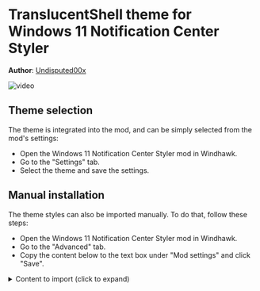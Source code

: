 # TranslucentShell theme for Windows 11 Notification Center Styler

**Author**: [Undisputed00x](https://github.com/Undisputed00x)


![video](https://github.com/Undisputed00x/windows-11-notification-center-styling-guide/assets/80290008/0e944926-0ea7-44a1-afc4-46b402d302f2)



## Theme selection

The theme is integrated into the mod, and can be simply selected from the mod's
settings:

* Open the Windows 11 Notification Center Styler mod in Windhawk.
* Go to the "Settings" tab.
* Select the theme and save the settings.

## Manual installation

The theme styles can also be imported manually. To do that, follow these steps:

* Open the Windows 11 Notification Center Styler mod in Windhawk.
* Go to the "Advanced" tab.
* Copy the content below to the text box under "Mod settings" and click "Save".

<details>
<summary>Content to import (click to expand)</summary>

```json
{
  "controlStyles[0].target": "Grid#NotificationCenterGrid",
  "controlStyles[0].styles[0]": "Background:=<AcrylicBrush TintOpacity=\"0\" TintColor=\"Transparent\" TintLuminosityOpacity=\"0\" Opacity=\"1\"/>",
  "controlStyles[0].styles[1]": "BorderThickness=0,0,0,0",
  "controlStyles[0].styles[2]": "CornerRadius=15",
  "controlStyles[1].target": "Grid#CalendarCenterGrid",
  "controlStyles[1].styles[0]": "Background:=<AcrylicBrush TintOpacity=\"0\" TintColor=\"Transparent\" TintLuminosityOpacity=\"0\" Opacity=\"1\"/>",
  "controlStyles[1].styles[1]": "BorderThickness=0,0,0,0",
  "controlStyles[1].styles[2]": "CornerRadius=15",
  "controlStyles[2].target": "ScrollViewer#CalendarControlScrollViewer",
  "controlStyles[2].styles[0]": "Background:=<AcrylicBrush Opacity=\"0\"/>",
  "controlStyles[3].target": "Border#CalendarHeaderMinimizedOverlay",
  "controlStyles[3].styles[0]": "Background:=<AcrylicBrush Opacity=\"0\"/>",
  "controlStyles[4].target": "ActionCenter.FocusSessionControl#FocusSessionControl > Grid#FocusGrid",
  "controlStyles[4].styles[0]": "Background:=<AcrylicBrush Opacity=\"0\"/>",
  "controlStyles[5].target": "MenuFlyoutPresenter",
  "controlStyles[5].styles[0]": "Background:=<AcrylicBrush TintOpacity=\"0\" TintColor=\"Transparent\" TintLuminosityOpacity=\"0\" Opacity=\"1\"/>",
  "controlStyles[5].styles[1]": "BorderThickness=0,0,0,0",
  "controlStyles[5].styles[2]": "CornerRadius=15",
  "controlStyles[5].styles[3]": "Padding=2,4,2,4",
  "controlStyles[6].target": "Border#JumpListRestyledAcrylic",
  "controlStyles[6].styles[0]": "Background:=<AcrylicBrush TintOpacity=\"0\" TintColor=\"Transparent\" TintLuminosityOpacity=\"0\" Opacity=\"1\"/>",
  "controlStyles[6].styles[1]": "BorderThickness=0,0,0,0",
  "controlStyles[6].styles[2]": "CornerRadius=15",
  "controlStyles[6].styles[3]": "Margin=-2,-2,-2,-2",
  "controlStyles[7].target": "Grid#ControlCenterRegion",
  "controlStyles[7].styles[0]": "Background:=<AcrylicBrush TintOpacity=\"0\" TintColor=\"Transparent\" TintLuminosityOpacity=\"0\" Opacity=\"1\"/>",
  "controlStyles[7].styles[1]": "BorderThickness=0,0,0,0",
  "controlStyles[7].styles[2]": "CornerRadius=15",
  "controlStyles[8].target": "Windows.UI.Xaml.Controls.Grid#L1Grid > Border",
  "controlStyles[8].styles[0]": "Background:=<SolidColorBrush Color=\"Transparent\"/>",
  "controlStyles[9].target": "Windows.UI.Xaml.Controls.Grid#MediaTransportControlsRegion",
  "controlStyles[9].styles[0]": "Background:=<AcrylicBrush TintOpacity=\"0\" TintColor=\"Transparent\" TintLuminosityOpacity=\"0\" Opacity=\"1\"/>",
  "controlStyles[9].styles[1]": "BorderThickness=0,0,0,0",
  "controlStyles[9].styles[2]": "CornerRadius=15",
  "controlStyles[10].target": "Grid#MediaTransportControlsRoot",
  "controlStyles[10].styles[0]": "Background:=<SolidColorBrush Color=\"Transparent\"/>",
  "controlStyles[11].target": "ContentPresenter#PageContent",
  "controlStyles[11].styles[0]": "Background:=<SolidColorBrush Color=\"Transparent\"/>",
  "controlStyles[12].target": "ContentPresenter#PageContent > Grid > Border",
  "controlStyles[12].styles[0]": "Background:=<SolidColorBrush Color=\"Transparent\"/>",
  "controlStyles[13].target": "QuickActions.ControlCenter.AccessibleWindow#PageWindow > ContentPresenter > Grid#FullScreenPageRoot",
  "controlStyles[13].styles[0]": "Background:=<SolidColorBrush Color=\"Transparent\"/>",
  "controlStyles[14].target": "QuickActions.ControlCenter.AccessibleWindow#PageWindow > ContentPresenter > Grid#FullScreenPageRoot > ContentPresenter#PageHeader",
  "controlStyles[14].styles[0]": "Background:=<SolidColorBrush Color=\"Transparent\"/>",
  "controlStyles[15].target": "ScrollViewer#ListContent",
  "controlStyles[15].styles[0]": "Background:=<SolidColorBrush Color=\"Transparent\"/>",
  "controlStyles[16].target": "ActionCenter.FlexibleToastView#FlexibleNormalToastView",
  "controlStyles[16].styles[0]": "Background:=<SolidColorBrush Color=\"Transparent\"/>",
  "controlStyles[17].target": "Border#ToastBackgroundBorder2",
  "controlStyles[17].styles[0]": "Background:=<AcrylicBrush TintOpacity=\"0\" TintColor=\"Transparent\" TintLuminosityOpacity=\"0\" Opacity=\"1\"/>",
  "controlStyles[17].styles[1]": "BorderThickness=0,0,0,0",
  "controlStyles[18].target": "JumpViewUI.SystemItemListViewItem > Grid#LayoutRoot > Border#BackgroundBorder",
  "controlStyles[18].styles[0]": "FocusVisualPrimaryThickness=0,0,0,0",
  "controlStyles[18].styles[1]": "FocusVisualSecondaryThickness=0,0,0,0",
  "controlStyles[19].target": "JumpViewUI.JumpListListViewItem > Grid#LayoutRoot > Border#BackgroundBorder",
  "controlStyles[19].styles[0]": "FocusVisualPrimaryThickness=0,0,0,0"
}

